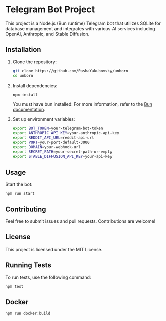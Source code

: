 # Telegram Bot Project

This project is a Node.js (Bun runtime) Telegram bot that utilizes SQLite for database management and integrates with various AI services including OpenAI, Anthropic, and Stable Diffusion.

## Installation

1. Clone the repository:

    ```sh
    git clone https://github.com/PashaYakubovsky/unborn
    cd unborn
    ```

2. Install dependencies:

    ```sh
    npm install
    ```

    You must have bun installed:
    For more information, refer to the [Bun documentation](https://bun.sh/docs).

3. Set up environment variables:
    ```sh
    export BOT_TOKEN=your-telegram-bot-token
    export ANTHROPIC_API_KEY=your-anthropic-api-key
    export REDDIT_API_URL=reddit-api-url
    export PORT=your-port-default-3000
    export DOMAIN=your-webhook-url
    export SECRET_PATH=your-secret-path-or-empty
    export STABLE_DIFFUSION_API_KEY=your-api-key
    ```

## Usage

Start the bot:

```sh
npm run start
```

## Contributing

Feel free to submit issues and pull requests. Contributions are welcome!

## License

This project is licensed under the MIT License.

## Running Tests

To run tests, use the following command:

```sh
npm test
```

## Docker

```sh
npm run docker:build
```
